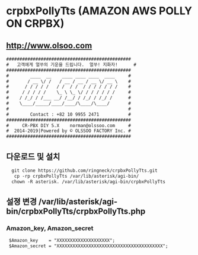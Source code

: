 # crpbxPollyTts (AMAZON AWS POLLY ON CRPBX)

## http://www.olsoo.com

```html
###############################################
#   고객에게 얼쑤의 기운을 드립니다.  얼쑤! 지화자!      #
###############################################
#        ____  __    ____ ____ ____  ____     #
#       / __ \/ /   / __ / __ / __ \/ __ \    #
#      / / / / /   / /  / /  / / / / / / /    #
#     / / / / /    \_ \ \_ \/ / / / / / /     #
#    / /_/ / /___ __/ /__/ / /_/ / /_/ /      #
#    \____/_____/____/____/\____/\____/       #
#                                             #
#        Contact : +82 10 9955 2471           #
###############################################
#     CR-PBX DIY 5.X    norman@olssoo.com     #
#  2014-2019|Powered by © OLSSOO FACTORY Inc. #
###############################################
```

## 다운로드 및 설치
```html
  git clone https://github.com/ringneck/crpbxPollyTts.git
   cp -rp crpbxPollyTts /var/lib/asterisk/agi-bin/
  chown -R asterisk. /var/lib/asterisk/agi-bin/crpbxPollyTts
```

## 설졍 변경 /var/lib/asterisk/agi-bin/crpbxPollyTts/crpbxPollyTts.php
### Amazon_key, Amazon_secret

```html
 $Amazon_key    = "XXXXXXXXXXXXXXXXXXXX";
 $Amazon_secret = "XXXXXXXXXXXXXXXXXXXXXXXXXXXXXXXXXXXXXXXX";
```
